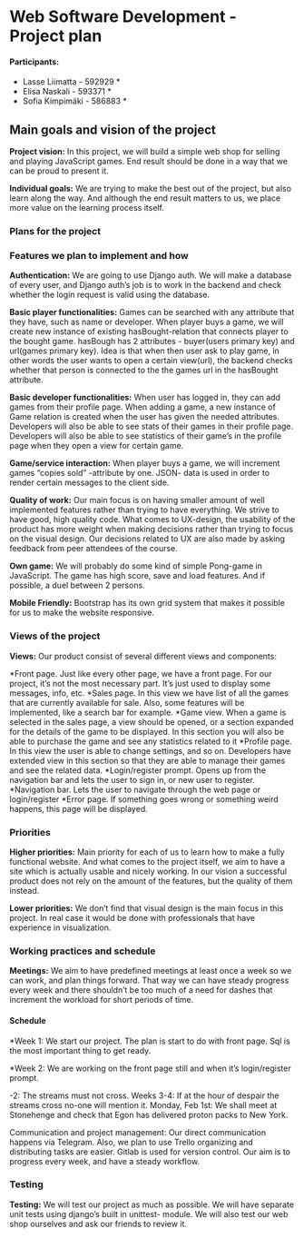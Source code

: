 # Web Software Development - Project plan #
 
#### Participants: ###
* Lasse Liimatta - 592929 *
* Elisa Naskali - 593371 *
* Sofia Kimpimäki - 586883 *
 


## Main goals and vision of the project ##

**Project vision:** In this project, we will build a simple web shop for selling and playing JavaScript games. End result should be done in a way that we can be proud to present it.

**Individual goals:** We are trying to make the best out of the project, but also learn along the way. And although the end result matters to us, we place more value on the learning process itself. 

 
### Plans for the project ###
 
 
### Features we plan to implement and how ###
 
**Authentication:** We are going to use Django auth. We will make a database of every user, and Django auth’s job is to work in the backend and check whether the login request is valid using the database.
 
**Basic player functionalities:** Games can be searched with any attribute that they have, such as name or developer.
When player buys a game, we will create new instance of existing hasBought-relation that connects player to the bought game. hasBough has 2 attributes - buyer(users primary key) and url(games primary key). Idea is that when then user ask to play game, in other words the user wants to open a certain view(url), the backend checks whether that person is connected to the the games url in the hasBought attribute.
 
**Basic developer functionalities:** When user has logged in, they can add games from their profile page. When adding a game, a new instance of Game relation is created when the user has given the needed attributes. Developers will also be able to see stats of their games in their profile page. Developers will also be able to see statistics of their game’s in the profile page when they open a view for certain game.
 
**Game/service interaction:** When player buys a game, we will increment games “copies sold” -attribute by one. JSON- data is used in order to render certain messages to the client side.
 
**Quality of work:** Our main focus is on having smaller amount of well implemented features rather than trying to have everything. We strive to have good, high quality code. What comes to UX-design, the usability of the product has more weight when making decisions rather than trying to focus on the visual design. Our decisions related to UX are also made by asking feedback from peer attendees of the course.
 
 
**Own game:** We will probably do some kind of simple Pong-game in JavaScript. The game has high score, save and load features. And if possible, a duel between 2 persons.
 
**Mobile Friendly:** Bootstrap has its own grid system that makes it possible for us to make the website responsive.


### Views of the project ###
 
**Views:** Our product consist of several different views and components:
 
*Front page. Just like every other page, we have a front page. For our project, it’s not the most necessary part. It’s just used to display some messages, info, etc.
*Sales page. In this view we have list of all the games that are currently available for sale. Also, some features will be implemented, like a search bar for example.
*Game view. When a game is selected in the sales page, a view should be opened, or a section expanded for the details of the game to be displayed. In this section you will also be able to purchase the game and see any statistics related to it
*Profile page. In this view the user is able to change settings, and so on. Developers have extended view in this section so that they are able to manage their games and see the related data.
*Login/register prompt. Opens up from the navigation bar and lets the user to sign in, or new user to register.
*Navigation bar. Lets the user to navigate through the web page or login/register
*Error page. If something goes wrong or something weird happens, this page will be displayed.
 
 
### Priorities ###
 
**Higher priorities:** Main priority for each of us to learn how to make a fully functional website. And what comes to the project itself, we aim to have a site which is actually usable and nicely working. In our vision a successful product does not rely on the amount of the features, but the quality of them instead.
 
**Lower priorities:** We don’t find that visual design is the main focus in this project. In real case it would be done with professionals that have experience in visualization.


### Working practices and schedule ###
 
 
**Meetings:** We aim to have predefined meetings at least once a week so we can work, and plan things forward. That way we can have steady progress every week and there shouldn’t be too much of a need for dashes that increment the workload for short periods of time.
 
#### Schedule ####
 
*Week 1: We start our project. The plan is start to do with front page. Sql is the most important thing to get ready.
 
*Week 2: We are working on the front page still and when it’s login/register prompt. 
 
-2: The streams must not cross.
Weeks 3-4: If at the hour of despair the streams cross
no-one will mention it.
Monday, Feb 1st: We shall meet at Stonehenge and check that
Egon has delivered proton packs to New York.
 
Communication and project management: Our direct communication happens via Telegram. Also, we plan to use Trello organizing and distributing tasks are easier. Gitlab is used for version control.
Our aim is to progress every week, and have a steady workflow.


### Testing ###

**Testing:** We will test our project as much as possible. We will have separate unit tests using django’s built in unittest- module. We will also test our web shop ourselves and ask our friends to review it. 








